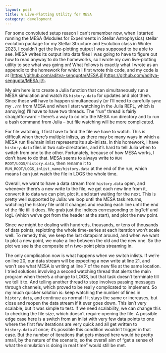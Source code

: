 ```yaml
---
layout: post
title: A Live-Plotting Utility for MESA
category: development
---
```


For some convoluted setup reason I can't remember now, when I started running the MESA (Modules for Experiments in Stellar Astrophysics) stellar evolution package for my Stellar Structure and Evolution class in Winter 2023, I couldn't get the live-plotting output I was supposed to be able to see. MESA writes its output into data files I was going to have to figure out how to read anyway to do the homeworks, so I wrote my own live-plotting utility to see what was going on! What follows is exactly what I wrote as an appendix to the homework for which I first wrote this code, and my code is at [https://github.com/aditya-sengupta/MESA.jl](https://github.com/aditya-sengupta/MESA.jl/).

My aim here is to create a Julia function that can simultaneously run a MESA simulation and watch its `history.data` for updates and plot them. Since these will have to happen simultaneously (or I’ll need to carefully sync my `./rn` from MESA and when I start watching in the Julia REPL, which is annoying) I’ll have to have two threads. The “run” thread is fairly straightforward – there’s a way to cd into the MESA run directory and to run a bash command from Julia – but file watching will be more complicated.

For file watching, I first have to find the file we have to watch. This is difficult when there’s multiple inlists, as there may be many ways in which a MESA run file/main inlist represents its sub-inlists. In this homework, I have `history.data` files in two sub-directories, and it’s hard to tell Julia when to switch from one to the other. Fortunately, because of how MESA works, I don’t have to do that. MESA seems to always write to `RUN ROOT/LOGS/history.data`, then rename it to `RUN_ROOT/LOGS_inlist_name/history.data` at the end of the run, which means I can just watch the file in LOGS the whole time.

Overall, we want to have a data stream from `history.data` open, and whenever there’s a new write to the file, we get each new line from it, convert it to data we can plot, plot it, and start waiting for the next. This is pretty well supported by Julia: we loop until the MESA task returns, watching the history file until it changes and reading each line until the end of the file till it does. We grab just the indices corresponding to logTeff and logL (which we’ve got from the header at the start), and plot the new point.

Since we might be dealing with hundreds, thousands, or tens of thousands of data points, replotting the whole time-series at each iteration won’t scale well. To remedy this, we keep the last datapoint around, and when we want to plot a new point, we make a line between the old and the new one. So the plot we see is the composite of n two-point plots streaming in.

The only complication now is what happens when we switch inlists. If we’re on line 20, our data stream will be expecting a new write at line 21, and won’t see what MESA is writing at line 7 of the new file at the same location. I tried solutions involving a second watching thread that alerts the main program when there’s a change to LOGS, but that task doesn’t terminate till we tell it to. And telling another thread to stop involves passing messages through channels, which proved to be really complicated to implement. So my much quicker solution is: keep watching the number of lines in `history.data`, and continue as normal if it stays the same or increases, but close and reopen the data stream if it ever goes down. This isn’t very scalable, but it was simple to test. If we need scalability, we can change this to checking the file size, which doesn’t require opening the file. A possible edge case here is a switch from an inlist with very few data points to one where the first few iterations are very quick and all get written to `history.data` at once; it’s possible this condition wouldn’t trigger in that case. But the number of iterations that gets missed here would be pretty small, by the nature of the scenario, so the overall aim of “get a sense of what the simulation is doing in real time” would still be met.
